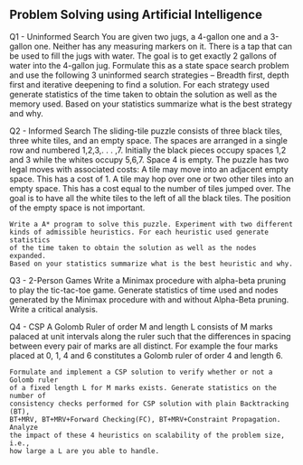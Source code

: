 Problem Solving using Artificial Intelligence
---------------------------------------------


Q1 - Uninformed Search
	You are given two jugs, a 4-gallon one and a 3-gallon one. Neither has any 
	measuring markers on it. There is a tap that can be used to fill the jugs 
	with water. The goal is to get exactly 2 gallons of water into the 4-gallon 
	jug. Formulate this as a state space search problem and use the following 
	3 uninformed search strategies – Breadth first, depth first and iterative 
	deepening to find a solution. For each strategy used generate statistics 
	of the time taken to obtain the solution as well as the memory used. Based 
	on your statistics summarize what is the best strategy and why.

Q2 - Informed Search
	The sliding-tile puzzle consists of three black tiles, three white tiles, 
	and an empty space. The spaces are arranged in a single row and numbered 
	1,2,3,. . . ,7. Initially the black pieces occupy spaces 1,2 and 3 while 
	the whites occupy 5,6,7. Space 4 is empty. The puzzle has two legal moves 
	with associated costs: A tile may move into an adjacent empty space. This 
	has a cost of 1. A tile may hop over one or two other tiles into an empty 
	space. This has a cost equal to the number of tiles jumped over. The goal 
	is to have all the white tiles to the left of all the black tiles. The 
	position of the empty space is not important.
	
	Write a A* program to solve this puzzle. Experiment with two different 
	kinds of admissible heuristics. For each heuristic used generate statistics 
	of the time taken to obtain the solution as well as the nodes expanded. 
	Based on your statistics summarize what is the best heuristic and why.

Q3 - 2-Person Games
	Write a Minimax procedure with alpha-beta pruning to play the tic-tac-toe 
	game. Generate statistics of time used and nodes generated by the Minimax 
	procedure with and without Alpha-Beta pruning. Write a critical analysis.

Q4 - CSP
	A Golomb Ruler of order M and length L consists of M marks palaced at unit 
	intervals along the ruler such that the differences in spacing between every 
	pair of marks are all distinct. For example the four marks placed at 0, 1, 4 
	and 6 constitutes a Golomb ruler of order 4 and length 6.

	Formulate and implement a CSP solution to verify whether or not a Golomb ruler 
	of a fixed length L for M marks exists. Generate statistics on the number of 
	consistency checks performed for CSP solution with plain Backtracking (BT), 
	BT+MRV, BT+MRV+Forward Checking(FC), BT+MRV+Constraint Propagation. Analyze 
	the impact of these 4 heuristics on scalability of the problem size, i.e., 
	how large a L are you able to handle.
